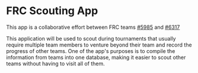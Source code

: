 <!DOCTYPE html>
<html>
  <body>
    <h1>FRC Scouting App</h1>
    <p>This app is a collaborative effort between FRC teams <a href="https://www.projectb.net.au/">#5985</a> and <a href="https://twitter.com/West_INSPIRE">#6317</a></p>
    <p>This application will be used to scout during tournaments that usually require multiple team members to venture beyond their team and record the progress of other teams. One of the app's purposes is to compile the information from teams into one database, making it easier to scout other teams without having to visit all of them.</p>
  </body>
</html>
